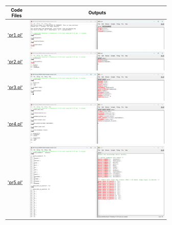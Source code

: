 | Code Files | Outputs |
|------------|---------|
|['pr1.pl'](./Codes/pr1.pl)|![1.png](./Outputs/1.png)|
|['pr2.pl'](./Codes/pr2.pl)|![2.png](./Outputs/2.png)|
|['pr3.pl'](./Codes/pr3.pl)|![3.png](./Outputs/3.png)|
|['pr4.pl'](./Codes/pr4.pl)|![4.png](./Outputs/4.png)|
|['pr5.pl'](./Codes/pr5.pl)|![5.png](./Outputs/5.png)|

